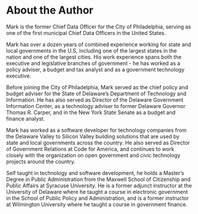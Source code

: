 # About the Author

Mark is the former Chief Data Officer for the City of Philadelphia, serving as one of the first municipal Chief Data Officers in the United States. 

Mark has over a dozen years of combined experience working for state and local governments in the U.S, including one of the largest states in the nation and one of the largest cities. His work experience spans both the executive and legislative branches of government - he has worked as a policy adviser, a budget and tax analyst and as a government technology executive.

Before joining the City of Philadelphia, Mark served as the chief policy and budget adviser for the State of Delaware’s Department of Technology and Information. He has also served as Director of the Delaware Government Information Center, as a technology adviser to former Delaware Governor Thomas R. Carper, and in the New York State Senate as a budget and finance analyst.

Mark has worked as a software developer for technology companies from the Delaware Valley to Silicon Valley building solutions that are used by state and local governments across the country. He also served as Director of Government Relations at Code for America, and continues to work closely with the organization on open government and civic technology projects around the country.

Self taught in technology and software development, he holds a Master’s Degree in Public Administration from the Maxwell School of Citizenship and Public Affairs at Syracuse University. He is a former adjunct instructor at the University of Delaware where he taught a course in electronic government in the School of Public Policy and Administration, and is a former instructor at Wilmington University where he taught a course in government finance.